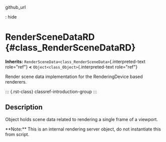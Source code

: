 github_url

:   hide

# RenderSceneDataRD {#class_RenderSceneDataRD}

**Inherits:** `RenderSceneData<class_RenderSceneData>`{.interpreted-text
role="ref"} **\<** `Object<class_Object>`{.interpreted-text role="ref"}

Render scene data implementation for the RenderingDevice based
renderers.

::: {.rst-class}
classref-introduction-group
:::

## Description

Object holds scene data related to rendering a single frame of a
viewport.

\*\*Note:\*\* This is an internal rendering server object, do not
instantiate this from script.
